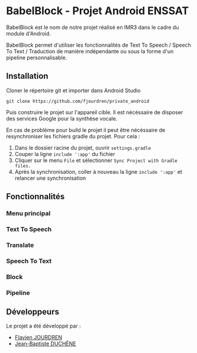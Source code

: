 # BabelBlock - Projet Android ENSSAT

BabelBlock est le nom de notre projet réalisé en IMR3 dans le cadre du module d'Android.

BabelBlock permet d'utiliser les fonctionnalités de Text To Speech / Speech To Text / Traduction de manière indépendante
ou sous la forme d'un pipeline personnalisable.


## Installation

Cloner le répertoire git et importer dans Android Studio

```
git clone https://github.com/fjourdren/private_android
```

Puis construire le projet sur l'appareil cible. Il est nécéssaire de disposer des services Google pour la synthèse vocale.

En cas de problème pour build le projet il peut être nécéssaire de resynchroniser les fichiers gradle du projet. Pour cela :

1. Dans le dossier racine du projet, ouvrir `settings.gradle`
2. Couper la ligne `include ':app'` du fichier
3. Cliquer sur le menu `File` et sélectionner `Sync Project with Gradle files.`
4. Après la synchronisation, coller à nouveau la ligne `include ':app'` et relancer une synchronisation

## Fonctionnalités

### Menu principal

### Text To Speech

### Translate

### Speech To Text

### Block

### Pipeline




## Développeurs

Le projet a été développé par :


* [Flavien JOURDREN](https://github.com/fjourdren)
* [Jean-Baptiste DUCHÊNE](https://github.com/jbduchenee)
